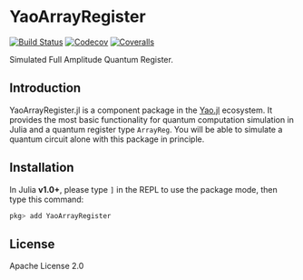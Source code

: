 # YaoArrayRegister

[![Build Status](https://travis-ci.com/QuantumBFS/YaoArrayRegister.jl.svg?branch=master)](https://travis-ci.com/QuantumBFS/YaoArrayRegister.jl)
[![Codecov](https://codecov.io/gh/QuantumBFS/YaoArrayRegister.jl/branch/master/graph/badge.svg)](https://codecov.io/gh/QuantumBFS/YaoArrayRegister.jl)
[![Coveralls](https://coveralls.io/repos/github/QuantumBFS/YaoArrayRegister.jl/badge.svg?branch=master)](https://coveralls.io/github/QuantumBFS/YaoArrayRegister.jl?branch=master)


Simulated Full Amplitude Quantum Register.

## Introduction

YaoArrayRegister.jl is a component package in the [Yao.jl](https://github.com/QuantumBFS/Yao.jl) ecosystem. It provides the most basic functionality for quantum
computation simulation in Julia and a quantum register type `ArrayReg`. You will be
able to simulate a quantum circuit alone with this package in principle.

## Installation

In Julia **v1.0+**, please type `]` in the REPL to use the package mode, then type this command:

```julia
pkg> add YaoArrayRegister
```

## License

Apache License 2.0

